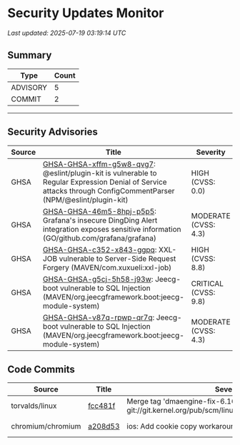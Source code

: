 # Security Updates Monitor

*Last updated: 2025-07-19 03:19:14 UTC*

## Summary
| Type | Count |
|------|-------|
| ADVISORY | 5 |
| COMMIT | 2 |

---

## Security Advisories

| Source | Title | Severity | Date |
|--------|-------|----------|------|
| GHSA | [GHSA-GHSA-xffm-g5w8-qvg7](https://github.com/advisories/GHSA-xffm-g5w8-qvg7): @eslint/plugin-kit is vulnerable to Regular Expression Denial of Service attacks through ConfigCommentParser (NPM/@eslint/plugin-kit) | HIGH (CVSS: 0.0) | 2025-07-18 |
| GHSA | [GHSA-GHSA-46m5-8hpj-p5p5](https://github.com/advisories/GHSA-46m5-8hpj-p5p5): Grafana's insecure DingDing Alert integration exposes sensitive information (GO/github.com/grafana/grafana) | MODERATE (CVSS: 4.3) | 2025-07-17 |
| GHSA | [GHSA-GHSA-c352-x843-ggpq](https://github.com/advisories/GHSA-c352-x843-ggpq): XXL-JOB vulnerable to Server-Side Request Forgery (MAVEN/com.xuxueli:xxl-job) | HIGH (CVSS: 8.8) | 2024-02-08 |
| GHSA | [GHSA-GHSA-g5cj-5h58-j93w](https://github.com/advisories/GHSA-g5cj-5h58-j93w): Jeecg-boot vulnerable to SQL Injection (MAVEN/org.jeecgframework.boot:jeecg-module-system) | CRITICAL (CVSS: 9.8) | 2022-11-25 |
| GHSA | [GHSA-GHSA-v87q-rpwp-qr7q](https://github.com/advisories/GHSA-v87q-rpwp-qr7q): Jeecg-boot vulnerable to SQL Injection (MAVEN/org.jeecgframework.boot:jeecg-module-system) | MODERATE (CVSS: 4.3) | 2022-11-25 |

## Code Commits

| Source | Title | Severity | Date |
|--------|-------|----------|------|
| torvalds/linux | [fcc481f](https://github.com/torvalds/linux/commit/fcc481f76b291798ff1e3054c8a8602937087cb3) | Merge tag 'dmaengine-fix-6.16' of git://git.kernel.org/pub/scm/linux/kernel/git/vkoul/dmaengine | 2025-07-18 |
| chromium/chromium | [a208d53](https://github.com/chromium/chromium/commit/a208d5386e0c91483a366b865124610bb1e0b587) | ios: Add cookie copy workaround for SkipCookieCaching | 2025-07-18 |

